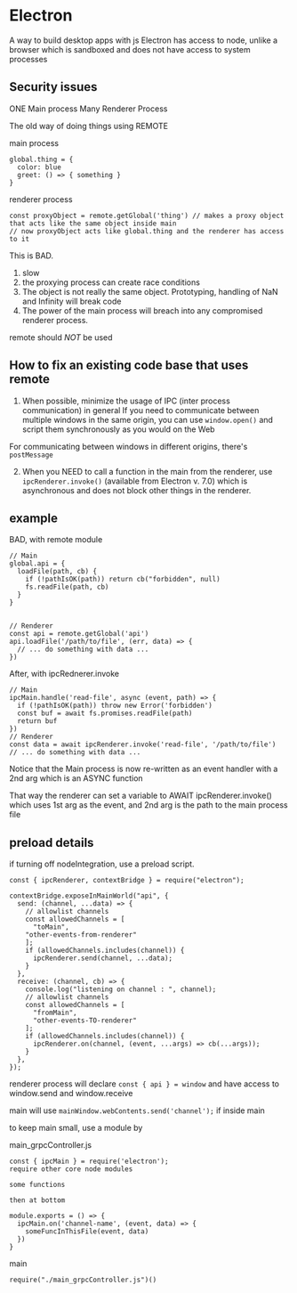 # Electron

A way to build desktop apps with js
Electron has access to node, unlike a browser which is sandboxed and does not have access to system processes

## Security issues

ONE Main process
Many Renderer Process

The old way of doing things using REMOTE

main process

```
global.thing = {
  color: blue
  greet: () => { something }
}

```

renderer process

```
const proxyObject = remote.getGlobal('thing') // makes a proxy object that acts like the same object inside main
// now proxyObject acts like global.thing and the renderer has access to it
```

This is BAD.

1. slow
2. the proxying process can create race conditions
3. The object is not really the same object. Prototyping, handling of NaN and Infinity will break code
4. The power of the main process will breach into any compromised renderer process.

remote should <em>NOT</em> be used

## How to fix an existing code base that uses remote

1. When possible, minimize the usage of IPC (inter process communication) in general
   If you need to communicate between multiple windows in the same origin, you can use `window.open()` and script them synchronously as you would on the Web

For communicating between windows in different origins, there's `postMessage`

2. When you NEED to call a function in the main from the renderer, use `ipcRenderer.invoke()` (available from Electron v. 7.0) which is asynchronous and does not block other things in the renderer.

## example

BAD, with remote module

```
// Main
global.api = {
  loadFile(path, cb) {
    if (!pathIsOK(path)) return cb("forbidden", null)
    fs.readFile(path, cb)
  }
}


// Renderer
const api = remote.getGlobal('api')
api.loadFile('/path/to/file', (err, data) => {
  // ... do something with data ...
})
```

After, with ipcRednerer.invoke

```
// Main
ipcMain.handle('read-file', async (event, path) => {
  if (!pathIsOK(path)) throw new Error('forbidden')
  const buf = await fs.promises.readFile(path)
  return buf
})
// Renderer
const data = await ipcRenderer.invoke('read-file', '/path/to/file')
// ... do something with data ...
```

Notice that the Main process is now re-written as an event handler with a 2nd arg which is an ASYNC function

That way the renderer can set a variable to AWAIT ipcRenderer.invoke() which uses 1st arg as the event, and 2nd arg is the path to the main process file

## preload details

if turning off nodeIntegration, use a preload script.

```
const { ipcRenderer, contextBridge } = require("electron");

contextBridge.exposeInMainWorld("api", {
  send: (channel, ...data) => {
    // allowlist channels
    const allowedChannels = [
      "toMain",
    "other-events-from-renderer"
    ];
    if (allowedChannels.includes(channel)) {
      ipcRenderer.send(channel, ...data);
    }
  },
  receive: (channel, cb) => {
    console.log("listening on channel : ", channel);
    // allowlist channels
    const allowedChannels = [
      "fromMain",
      "other-events-TO-renderer"
    ];
    if (allowedChannels.includes(channel)) {
      ipcRenderer.on(channel, (event, ...args) => cb(...args));
    }
  },
});
```

renderer process will declare `const { api } = window`
and have access to window.send and window.receive

main will use `mainWindow.webContents.send('channel');` if inside main

to keep main small, use a module by

main_grpcController.js

```
const { ipcMain } = require('electron');
require other core node modules

some functions

then at bottom

module.exports = () => {
  ipcMain.on('channel-name', (event, data) => {
    someFuncInThisFile(event, data)
  })
}

```

main

```
require("./main_grpcController.js")()
```
